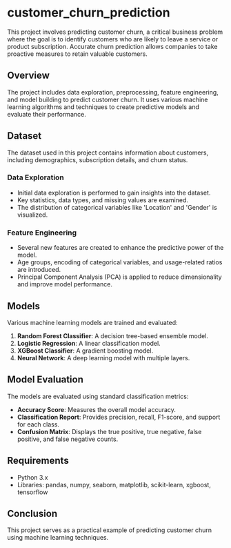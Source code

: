 # customer_churn_prediction

This project involves predicting customer churn, a critical business problem where the goal is to identify customers who are likely to leave a service or product subscription. Accurate churn prediction allows companies to take proactive measures to retain valuable customers.

## Overview

The project includes data exploration, preprocessing, feature engineering, and model building to predict customer churn. It uses various machine learning algorithms and techniques to create predictive models and evaluate their performance.

## Dataset

The dataset used in this project contains information about customers, including demographics, subscription details, and churn status.

### Data Exploration

- Initial data exploration is performed to gain insights into the dataset.
- Key statistics, data types, and missing values are examined.
- The distribution of categorical variables like 'Location' and 'Gender' is visualized.

### Feature Engineering

- Several new features are created to enhance the predictive power of the model.
- Age groups, encoding of categorical variables, and usage-related ratios are introduced.
- Principal Component Analysis (PCA) is applied to reduce dimensionality and improve model performance.

## Models

Various machine learning models are trained and evaluated:

1. **Random Forest Classifier**: A decision tree-based ensemble model.
2. **Logistic Regression**: A linear classification model.
3. **XGBoost Classifier**: A gradient boosting model.
4. **Neural Network**: A deep learning model with multiple layers.

## Model Evaluation

The models are evaluated using standard classification metrics:

- **Accuracy Score**: Measures the overall model accuracy.
- **Classification Report**: Provides precision, recall, F1-score, and support for each class.
- **Confusion Matrix**: Displays the true positive, true negative, false positive, and false negative counts.

## Requirements

- Python 3.x
- Libraries: pandas, numpy, seaborn, matplotlib, scikit-learn, xgboost, tensorflow

## Conclusion

This project serves as a practical example of predicting customer churn using machine learning techniques.

